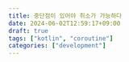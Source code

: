 ```yaml
---
title: 중단점이 있어야 취소가 가능하다
date: 2024-06-02T12:59:17+09:00
draft: true
tags: ["kotlin", "coroutine"]
categories: ["development"]
---
```

